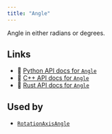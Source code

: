 ```yaml
---
title: "Angle"
---
```


Angle in either radians or degrees.


## Links
 * 🐍 [Python API docs for `Angle`](https://ref.rerun.io/docs/python/stable/common/datatypes#rerun.datatypes.Angle)
 * 🌊 [C++ API docs for `Angle`](https://ref.rerun.io/docs/cpp/stable/structrerun_1_1datatypes_1_1Angle.html?speculative-link)
 * 🦀 [Rust API docs for `Angle`](https://docs.rs/rerun/latest/rerun/datatypes/enum.Angle.html)


## Used by

* [`RotationAxisAngle`](../datatypes/rotation_axis_angle.md)
